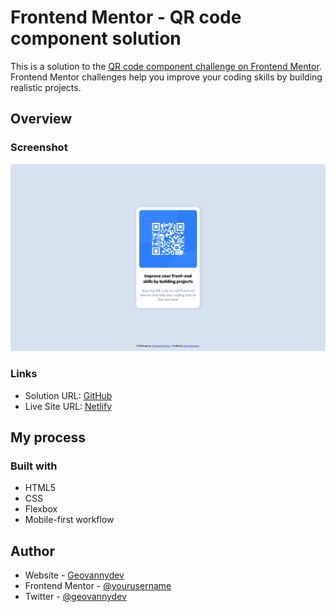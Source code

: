 # Frontend Mentor - QR code component solution

This is a solution to the [QR code component challenge on Frontend Mentor](https://www.frontendmentor.io/challenges/qr-code-component-iux_sIO_H). Frontend Mentor challenges help you improve your coding skills by building realistic projects. 


## Overview

### Screenshot

![](./images/screenshot.png)

### Links

- Solution URL: [GitHub](https://github.com/geovannydev/QR-code-component)
- Live Site URL: [Netlify](https://qrcode-component-gd.netlify.app/)

## My process

### Built with

- HTML5
- CSS
- Flexbox
- Mobile-first workflow

## Author

- Website - [Geovannydev](https://geovannydev.me)
- Frontend Mentor - [@yourusername](https://www.frontendmentor.io/profile/geovannydev)
- Twitter - [@geovannydev](https://www.twitter.com/geovannydev)
